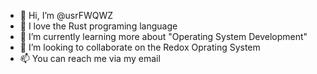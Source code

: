 - 👋 Hi, I’m @usrFWQWZ
- 👀 I love the Rust programing language
- 🌱 I’m currently learning more about "Operating System Development"
- 💞️ I’m looking to collaborate on the Redox Oprating System
- 📫 You can reach me via my email

<!---
usrFWQWZ/usrFWQWZ is a ✨ special ✨ repository because its `README.md` (this file) appears on your GitHub profile.
You can click the Preview link to take a look at your changes.
--->
